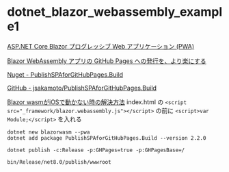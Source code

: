 # dotnet_blazor_webassembly_example1

[ASP.NET Core Blazor プログレッシブ Web アプリケーション (PWA)](https://learn.microsoft.com/ja-jp/aspnet/core/blazor/progressive-web-app?view=aspnetcore-8.0&tabs=visual-studio-code)

[Blazor WebAssembly アプリの GitHub Pages への発行を、より楽にする](https://qiita.com/jsakamoto/items/0be0005d9b30acbfe1e4)

[Nuget - PublishSPAforGitHubPages.Build](https://www.nuget.org/packages/PublishSPAforGitHubPages.Build/)

[GitHub - jsakamoto/PublishSPAforGitHubPages.Build](https://github.com/jsakamoto/PublishSPAforGitHubPages.Build)

[Blazor wasmがiOSで動かない時の解決方法](https://qiita.com/Lemon73/items/9ef83c579f8d6eaa55b3)
index.html の `<script src="_framework/blazor.webassembly.js"></script>` の前に `<script>var Module;</script>` を入れる


```
dotnet new blazorwasm --pwa
dotnet add package PublishSPAforGitHubPages.Build --version 2.2.0
```

```
dotnet publish -c:Release -p:GHPages=true -p:GHPagesBase=/
```
`bin/Release/net8.0/publish/wwwroot`
